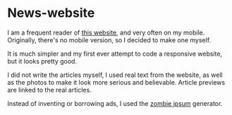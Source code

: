 # News-website
I am a frequent reader of [this website](http://tvnwarszawa.pl/ "TVN Warszawa"), and very often on my mobile. Originally, there's no mobile version, so I decided to make one myself. 

It is much simpler and my first ever attempt to code a responsive website, but it looks pretty good. 

I did not write the articles myself, I used real text from the website, as well as the photos to make it look more serious and believable.
Article previews are linked to the real articles.

Instead of inventing or borrowing ads, I used the [zombie ipsum](http://www.zombieipsum.com/) generator.
